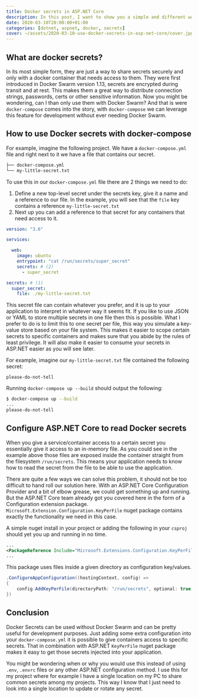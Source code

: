 ```yaml
---
title: Docker secrets in ASP.NET Core
description: In this post, I want to show you a simple and different way to share secrets to your application. What are docker secrets and how can I start using them in my ASP.NET Core application? Keep reading 😄.
date: 2020-03-10T20:00:00+01:00
categories: [dotnet, aspnet, docker, secrets]
cover: ~/assets/2020-03-10-use-docker-secrets-in-asp-net-core/cover.jpg
---
```


## What are docker secrets?

In its most simple form, they are just a way to share secrets securely and only with a docker container that needs access to them. They were first introduced in Docker Swarm version 1.13, secrets are encrypted during transit and at rest. This makes them a great way to distribute connection strings, passwords, certs or other sensitive information. Now you might be wondering, can I than only use them with Docker Swarm? And that is were `docker-compose` comes into the story, with `docker-compose` we can leverage this feature for development without ever needing Docker Swarm.

## How to use Docker secrets with docker-compose

For example, imagine the following project. We have a `docker-compose.yml` file and right next to it we have a file that contains our secret.

```bash
├── docker-compose.yml
└── my-little-secret.txt
```
To use this in our `docker-compose.yml` file there are 2 things we need to do:

1. Define a new top-level secret under the secrets key, give it a name and a reference to our file. In the example, you will see that the `file` key contains a reference `my-little-secret.txt`
2. Next up you can add a reference to that secret for any containers that need access to it.

```yaml
version: "3.6"

services:

  web:
    image: ubuntu
    entrypoint: "cat /run/secrets/super_secret"
    secrets: # (2)
      - super_secret

secrets: # (1)
  super_secret:
    file: ./my-little-secret.txt
```

This secret file can contain whatever you prefer, and it is up to your application to interpret in whatever way it seems fit. If you like to use JSON or YAML to store multiple secrets in one file then this is possible. What I prefer to do is to limit this to one secret per file, this way you simulate a key-value store based on your file system. This makes it easier to scope certain secrets to specific containers and makes sure that you abide by the rules of least privilege. It will also make it easier to consume your secrets in ASP.NET easier as you will see later.

For example, imagine our `my-little-secret.txt` file contained the following secret:

```
please-do-not-tell
```

Running `docker-compose up --build` should output the following:

```sh
$ docker-compose up --build
...
please-do-not-tell
```

## Configure ASP.NET Core to read Docker secrets

When you give a service/container access to a certain secret you essentially give it access to an in-memory file. As you could see in the example above those files are exposed inside the container straight from the filesystem `/run/secrets`. This means your application needs to know how to read the secret from the file to be able to use the application.

There are quite a few ways we can solve this problem, it should not be too difficult to hand roll our solution here. With an ASP.NET Core Configuration Provider and a bit of elbow grease, we could get something up and running. But the ASP.NET Core team already got you covered here in the form of a Configuration extension package. `Microsoft.Extension.Configuration.KeyPerFile` nuget package contains exactly the functionality we need in this case.

A simple nuget install in your project or adding the following in your `csproj` should yet you up and running in no time.

```xml
...
<PackageReference Include="Microsoft.Extensions.Configuration.KeyPerFile" Version="3.1.2" />
...
```

This package uses files inside a given directory as configuration key/values.

```csharp
.ConfigureAppConfiguration((hostingContext, config) =>
{
    config.AddKeyPerFile(directoryPath: "/run/secrets", optional: true);
})
```

## Conclusion
Docker Secrets can be used without Docker Swarm and can be pretty useful for development purposes. Just adding some extra configuration into your `docker-compose.yml` it is possible to give containers access to specific secrets. That in combination with ASP.NET `KeyPerFile` nuget package makes it easy to get those secrets injected into your application.

You might be wondering when or why you would use this instead of using `.env`, `.envrc` files or any other ASP.NET configuration method. I use this for my project where for example I have a single location on my PC to share common secrets among my projects. This way I know that I just need to look into a single location to update or rotate any secret.

